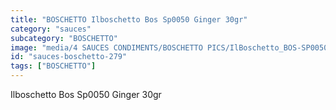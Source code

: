```yaml
---
title: "BOSCHETTO Ilboschetto Bos Sp0050 Ginger 30gr"
category: "sauces"
subcategory: "BOSCHETTO"
image: "media/4 SAUCES CONDIMENTS/BOSCHETTO PICS/IlBoschetto_BOS-SP0050 Ginger 30gr.png"
id: "sauces-boschetto-279"
tags: ["BOSCHETTO"]
---
```


Ilboschetto Bos Sp0050 Ginger 30gr
